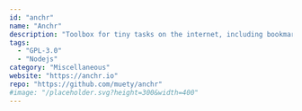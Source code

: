 ```yaml
---
id: "anchr"
name: "Anchr"
description: "Toolbox for tiny tasks on the internet, including bookmark collections, URL shortening and (encrypted) image uploads."
tags:
  - "GPL-3.0"
  - "Nodejs"
category: "Miscellaneous"
website: "https://anchr.io"
repo: "https://github.com/muety/anchr"
#image: "/placeholder.svg?height=300&width=400"
---
```


